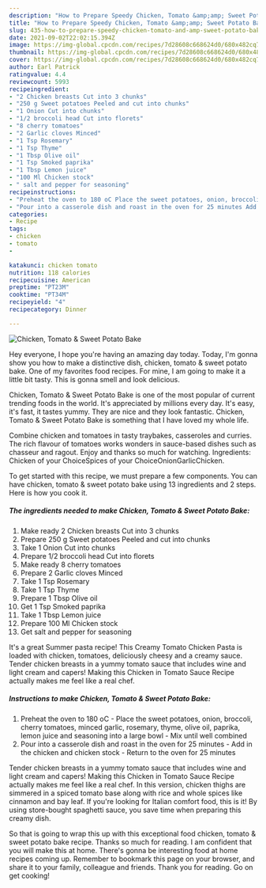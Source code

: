 ```yaml
---
description: "How to Prepare Speedy Chicken, Tomato &amp;amp; Sweet Potato Bake"
title: "How to Prepare Speedy Chicken, Tomato &amp;amp; Sweet Potato Bake"
slug: 435-how-to-prepare-speedy-chicken-tomato-and-amp-sweet-potato-bake
date: 2021-09-02T22:02:15.394Z
image: https://img-global.cpcdn.com/recipes/7d28608c668624d0/680x482cq70/chicken-tomato-sweet-potato-bake-recipe-main-photo.jpg
thumbnail: https://img-global.cpcdn.com/recipes/7d28608c668624d0/680x482cq70/chicken-tomato-sweet-potato-bake-recipe-main-photo.jpg
cover: https://img-global.cpcdn.com/recipes/7d28608c668624d0/680x482cq70/chicken-tomato-sweet-potato-bake-recipe-main-photo.jpg
author: Earl Patrick
ratingvalue: 4.4
reviewcount: 5993
recipeingredient:
- "2 Chicken breasts Cut into 3 chunks"
- "250 g Sweet potatoes Peeled and cut into chunks"
- "1 Onion Cut into chunks"
- "1/2 broccoli head Cut into florets"
- "8 cherry tomatoes"
- "2 Garlic cloves Minced"
- "1 Tsp Rosemary"
- "1 Tsp Thyme"
- "1 Tbsp Olive oil"
- "1 Tsp Smoked paprika"
- "1 Tbsp Lemon juice"
- "100 Ml Chicken stock"
- " salt and pepper for seasoning"
recipeinstructions:
- "Preheat the oven to 180 oC Place the sweet potatoes, onion, broccoli, cherry tomatoes, minced garlic, rosemary, thyme, olive oil, paprika, lemon juice and seasoning into a large bowl Mix until well combined"
- "Pour into a casserole dish and roast in the oven for 25 minutes Add in the chicken and chicken stock Return to the oven for 25 minutes"
categories:
- Recipe
tags:
- chicken
- tomato
- 

katakunci: chicken tomato  
nutrition: 118 calories
recipecuisine: American
preptime: "PT23M"
cooktime: "PT34M"
recipeyield: "4"
recipecategory: Dinner

---
```



![Chicken, Tomato &amp; Sweet Potato Bake](https://img-global.cpcdn.com/recipes/7d28608c668624d0/680x482cq70/chicken-tomato-sweet-potato-bake-recipe-main-photo.jpg)

Hey everyone, I hope you're having an amazing day today. Today, I'm gonna show you how to make a distinctive dish, chicken, tomato &amp; sweet potato bake. One of my favorites food recipes. For mine, I am going to make it a little bit tasty. This is gonna smell and look delicious.

Chicken, Tomato &amp; Sweet Potato Bake is one of the most popular of current trending foods in the world. It's appreciated by millions every day. It's easy, it's fast, it tastes yummy. They are nice and they look fantastic. Chicken, Tomato &amp; Sweet Potato Bake is something that I have loved my whole life.

Combine chicken and tomatoes in tasty traybakes, casseroles and curries. The rich flavour of tomatoes works wonders in sauce-based dishes such as chasseur and ragout. Enjoy and thanks so much for watching. Ingredients: Chicken of your ChoiceSpices of your ChoiceOnionGarlicChicken.


To get started with this recipe, we must prepare a few components. You can have chicken, tomato &amp; sweet potato bake using 13 ingredients and 2 steps. Here is how you cook it.

<!--inarticleads1-->

##### The ingredients needed to make Chicken, Tomato &amp; Sweet Potato Bake:

1. Make ready 2 Chicken breasts Cut into 3 chunks
1. Prepare 250 g Sweet potatoes Peeled and cut into chunks
1. Take 1 Onion Cut into chunks
1. Prepare 1/2 broccoli head Cut into florets
1. Make ready 8 cherry tomatoes
1. Prepare 2 Garlic cloves Minced
1. Take 1 Tsp Rosemary
1. Take 1 Tsp Thyme
1. Prepare 1 Tbsp Olive oil
1. Get 1 Tsp Smoked paprika
1. Take 1 Tbsp Lemon juice
1. Prepare 100 Ml Chicken stock
1. Get  salt and pepper for seasoning


It&#39;s a great Summer pasta recipe! This Creamy Tomato Chicken Pasta is loaded with chicken, tomatoes, deliciously cheesy and a creamy sauce. Tender chicken breasts in a yummy tomato sauce that includes wine and light cream and capers! Making this Chicken in Tomato Sauce Recipe actually makes me feel like a real chef. 

<!--inarticleads2-->

##### Instructions to make Chicken, Tomato &amp; Sweet Potato Bake:

1. Preheat the oven to 180 oC - Place the sweet potatoes, onion, broccoli, cherry tomatoes, minced garlic, rosemary, thyme, olive oil, paprika, lemon juice and seasoning into a large bowl - Mix until well combined
1. Pour into a casserole dish and roast in the oven for 25 minutes - Add in the chicken and chicken stock - Return to the oven for 25 minutes


Tender chicken breasts in a yummy tomato sauce that includes wine and light cream and capers! Making this Chicken in Tomato Sauce Recipe actually makes me feel like a real chef. In this version, chicken thighs are simmered in a spiced tomato base along with rice and whole spices like cinnamon and bay leaf. If you&#39;re looking for Italian comfort food, this is it! By using store-bought spaghetti sauce, you save time when preparing this creamy dish. 

So that is going to wrap this up with this exceptional food chicken, tomato &amp; sweet potato bake recipe. Thanks so much for reading. I am confident that you will make this at home. There's gonna be interesting food at home recipes coming up. Remember to bookmark this page on your browser, and share it to your family, colleague and friends. Thank you for reading. Go on get cooking!
